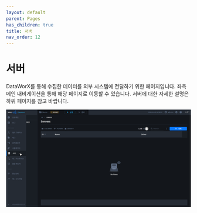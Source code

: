 ```yaml
---
layout: default
parent: Pages
has_children: true
title: 서버
nav_order: 12
---
```


# 서버
DataWorX를 통해 수집한 데이터를 외부 시스템에 전달하기 위한 페이지입니다. 좌측 메인 내비게이션을 통해 해당 페이지로 이동할 수 있습니다. 서버에 대한 자세한 설명은 하위 페이지를 참고 바랍니다.


![Server - Nav](./server-nav.png)